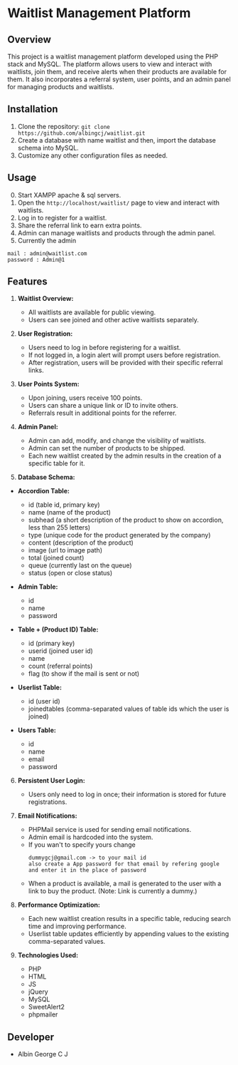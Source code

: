 # Waitlist Management Platform

## Overview

This project is a waitlist management platform developed using the PHP stack and MySQL. The platform allows users to view and interact with waitlists, join them, and receive alerts when their products are available for them. It also incorporates a referral system, user points, and an admin panel for managing products and waitlists.

## Installation

1. Clone the repository: `git clone https://github.com/albingcj/waitlist.git`
2. Create a database with name waitlist and then, import the database schema into MySQL.
3. Customize any other configuration files as needed.

## Usage

0. Start XAMPP apache & sql servers.
1. Open the `http://localhost/waitlist/` page to view and interact with waitlists.
2. Log in to register for a waitlist.
3. Share the referral link to earn extra points.
4. Admin can manage waitlists and products through the admin panel.
5. Currently the admin

```
mail : admin@waitlist.com
password : Admin@1
```

## Features

1. **Waitlist Overview:**

   - All waitlists are available for public viewing.
   - Users can see joined and other active waitlists separately.

2. **User Registration:**

   - Users need to log in before registering for a waitlist.
   - If not logged in, a login alert will prompt users before registration.
   - After registration, users will be provided with their specific referral links.

3. **User Points System:**

   - Upon joining, users receive 100 points.
   - Users can share a unique link or ID to invite others.
   - Referrals result in additional points for the referrer.

4. **Admin Panel:**

   - Admin can add, modify, and change the visibility of waitlists.
   - Admin can set the number of products to be shipped.
   - Each new waitlist created by the admin results in the creation of a specific table for it.

5. **Database Schema:**

- **Accordion Table:**

  - id (table id, primary key)
  - name (name of the product)
  - subhead (a short description of the product to show on accordion, less than 255 letters)
  - type (unique code for the product generated by the company)
  - content (description of the product)
  - image (url to image path)
  - total (joined count)
  - queue (currently last on the queue)
  - status (open or close status)

- **Admin Table:**

  - id
  - name
  - password

- **Table + (Product ID) Table:**

  - id (primary key)
  - userid (joined user id)
  - name
  - count (referral points)
  - flag (to show if the mail is sent or not)

- **Userlist Table:**

  - id (user id)
  - joinedtables (comma-separated values of table ids which the user is joined)

- **Users Table:**
  - id
  - name
  - email
  - password

6. **Persistent User Login:**

   - Users only need to log in once; their information is stored for future registrations.

7. **Email Notifications:**

   - PHPMail service is used for sending email notifications.
   - Admin email is hardcoded into the system.
   - If you wan't to specify yours change
     ```
     dummygcj@gmail.com -> to your mail id
     also create a App password for that email by refering google and enter it in the place of password
     ```
   - When a product is available, a mail is generated to the user with a link to buy the product. (Note: Link is currently a dummy.)

8. **Performance Optimization:**
   - Each new waitlist creation results in a specific table, reducing search time and improving performance.
   - Userlist table updates efficiently by appending values to the existing comma-separated values.

9. **Technologies Used:**
   - PHP
   - HTML
   - JS
   - jQuery
   - MySQL
   - SweetAlert2
   - phpmailer

## Developer

- Albin George C J
